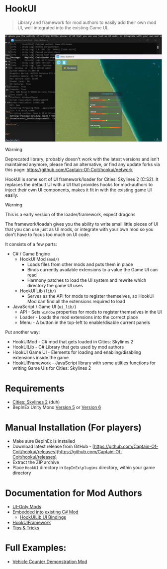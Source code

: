 # HookUI

> Library and framework for mod authors to easily add their own mod UI, well integrated into the existing Game UI.

![Screenshot](misc/screenshot.png)

> [!WARNING]
> Deprecated library, probably doesn't work with the latest versions and isn't maintained anymore, please find an alternative, or find any update forks via this page: https://github.com/Captain-Of-Coit/hookui/network

HookUI is some sort of UI framework/loader for Cities: Skylines 2 (C:S2). It replaces the default UI with a UI that provides hooks for mod-authors to inject their own UI components, makes it fit in  with the existing game UI easily.

> [!WARNING]  
> This is a early version of the loader/framework, expect dragons

The framework/loadah gives you the ability to write small little pieces of UI that you can use just as UI mods, or integrate with your own mod so you don't have to focus too much on UI code.

It consists of a few parts:

- C# / Game Engine 
    - HookUI Mod (`mod/`)
        - Loads files from other mods and puts them in place
        - Binds currently available extensions to a value the Game UI can read
        - Harmony patches to load the UI system and rewrite which directory the game UI uses
    - HookUI Lib (`lib/`)
        - Serves as the API for mods to register themselves, so HookUI Mod can find all the extensions required to load
- JavaScript / Game UI (`ui_lib/`)
    - API - Sets `window` properties for mods to register themselves in the UI
    - Loader - Loads the mod extensions into the correct place
    - Menu - A button in the top-left to enable/disable current panels

Put another way:

- HookUIMod - C# mod that gets loaded in Cities: Skylines 2
- HookUILib - C# Library that gets used by mod authors
- HookUI Game UI - Elements for loading and enabling/disabling extensions inside the game
- [HookUIFramework](https://github.com/Captain-Of-Coit/hookui-framework) - JavaScript library with some utilties functions for writing Game UIs for Cities: Skylines 2

# Requirements

- [Cities: Skylines 2](https://store.steampowered.com/app/949230/Cities_Skylines_II/) (duh)
- BepInEx Unity Mono [Version 5](https://github.com/BepInEx/BepInEx/releases) or [Version 6](https://builds.bepinex.dev/projects/bepinex_be)

# Manual Installation (For players)

- Make sure BepInEx is installed
- Download latest release from GitHub - [https://github.com/Captain-Of-Coit/hookui/releases](https://github.com/Captain-Of-Coit/hookui/releases)
- Extract the ZIP archive
- Place `HookUI` directory in `BepInEx\plugins` directory, within your game directory

# Documentation for Mod Authors

- [UI-Only Mods](./docs/ui-only-mods.md)
- [Embedded into existing C# Mod](./docs/csharp-embedding.md)
    - [HookUILib UI Bindings](./docs/ui-bindings.md)
- [HookUIFramework](./docs/ui-framework.md)
- [Tips & Tricks](./docs/tips.md)

# Full Examples:

- [Vehicle Counter Demonstration Mod](https://github.com/Captain-Of-Coit/cs2-vehicle-counter)
